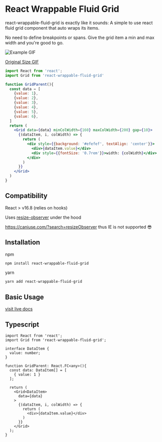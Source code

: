 # React Wrappable Fluid Grid

react-wrappable-fluid-grid is exactly like it sounds: A simple to use react fluid grid component that auto wraps its items.

No need to define breakpoints or spans. Give the grid item a min and max width and you're good to go.

![Example GIF](https://i.imgur.com/rnGDjPY.gif)  

[Original Size GIF](https://i.imgur.com/i0hft6t.gifv)

```jsx
import React from 'react';
import Grid from 'react-wrappable-fluid-grid'

function GridParent(){
  const data = [
    {value: 1},
    {value: 2},
    {value: 3},
    {value: 4},
    {value: 5},
    {value: 6},
  ]
  return (
    <Grid data={data} minColWidth={160} maxColWidth={200} gap={10}>
      {(dataItem, i, colWidth) => {
        return (
          <div style={{background: '#efefef', textAlign: 'center'}}>
            <div>{dataItem.value}</div>
            <div style={{fontSize: '0.7rem'}}>width: {colWidth}</div>
          </div>
        )
      }}
    </Grid>
  )
}
```



## Compatibility

React > v16.8  (relies on hooks)

Uses [resize-observer](https://developer.mozilla.org/en-US/docs/Web/API/ResizeObserver) under the hood  

https://caniuse.com/?search=resizeObserver
thus IE is not supported :sunglasses:

## Installation

npm
```bash
npm install react-wrappable-fluid-grid
```
yarn
```bash
yarn add react-wrappable-fluid-grid
```

## Basic Usage

[visit live docs](https://react-wrappable-fluid-grid.vercel.app/)


## Typescript

```tsx
import React from 'react';
import Grid from 'react-wrappable-fluid-grid';

interface DataItem {
  value: number;
}

function GridParent: React.FC<any>(){
  const data: DataItem[] = [
    { value: 1 }
  ];

  return (
    <Grid<DataItem>
      data={data}
    >
      {(dataItem, i, colWidth) => {
        return (
          <div>{dataItem.value}</div>
        )
      }}
    </Grid>
  );
}

```



